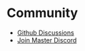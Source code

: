 
# Community
- [Github Discussions](https://github.com/master-co/styles/discussions)
- [Join Master Discord](https://discord.gg/sZNKpAAAw6)